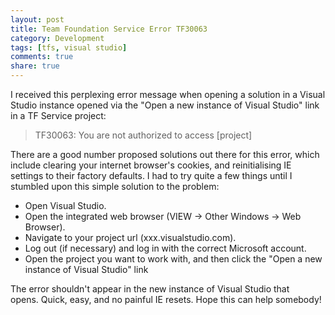 ```yaml
---
layout: post
title: Team Foundation Service Error TF30063
category: Development
tags: [tfs, visual studio]
comments: true
share: true
---
```


I received this perplexing error message when opening a solution in a Visual Studio instance opened via the "Open a new instance of Visual Studio" link in a TF Service project:

> TF30063: You are not authorized to access [project]

There are a good number proposed solutions out there for this error, which include clearing your internet browser's cookies, and reinitialising IE settings to their factory defaults. I had to try quite a few things until I stumbled upon this simple solution to the problem:

+ Open Visual Studio.
+ Open the integrated web browser (VIEW -> Other Windows -> Web Browser).
+ Navigate to your project url (xxx.visualstudio.com).
+ Log out (if necessary) and log in with the correct Microsoft account.
+ Open the project you want to work with, and then click the "Open a new instance of Visual Studio" link

The error shouldn't appear in the new instance of Visual Studio that opens. Quick, easy, and no painful IE resets. Hope this can help somebody!